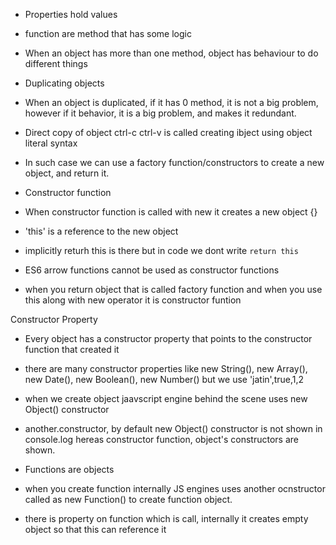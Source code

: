 - Properties hold values
- function are method that has some logic
- When an object has more than one method, object has behaviour to do different things


- Duplicating objects
- When an object is duplicated, if it has 0 method, it is not a big problem, however if it behavior, it is a big problem, and makes it redundant.
- Direct copy of object ctrl-c ctrl-v is called creating ibject using object literal syntax
- In such case we can use a factory function/constructors to create a new object, and return it.


- Constructor function
- When constructor function is called with new it creates a new object {}
- 'this' is a reference to the new object
- implicitly returh this is there but in code we dont write `return this`
- ES6 arrow functions cannot be used as constructor functions
- when you return object that is called factory function and when you use this along with new operator it is constructor funtion

Constructor Property
- Every object has a constructor property that points to the constructor function that created it
- there are many constructor properties like new String(), new Array(), new Date(), new Boolean(), new Number() but we use 'jatin',true,1,2
- when we create object jaavscript engine behind the scene uses new Object() constructor
- another.constructor, by default new Object()  constructor is not shown in console.log hereas constructor function, object's constructors are shown.

- Functions are objects
- when you create function internally JS engines uses another ocnstructor called as new Function() to create function object.
- there is property on function which is call, internally it creates empty object so that this can reference it